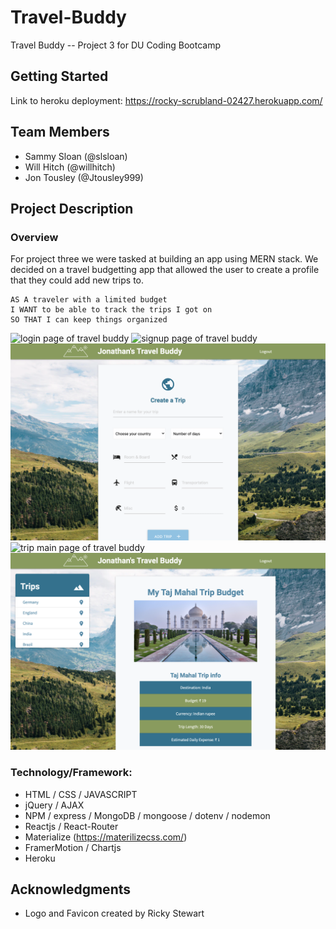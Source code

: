 # Travel-Buddy

Travel Buddy -- Project 3 for DU Coding Bootcamp

## Getting Started

Link to heroku deployment: https://rocky-scrubland-02427.herokuapp.com/

## Team Members

- Sammy Sloan (@slsloan)
- Will Hitch (@willhitch)
- Jon Tousley (@Jtousley999)

## Project Description

### Overview

For project three we were tasked at building an app using MERN stack. We decided on a travel budgetting app that allowed the user to create a profile that they could add new trips to.

```
AS A traveler with a limited budget
I WANT to be able to track the trips I got on
SO THAT I can keep things organized
```

![login page of travel buddy](./img/login-page.png)
![signup page of travel buddy](./img/signup-page.png)
![create a trip](./img/create-a-trip.png)
![trip main page of travel buddy](./img/trips-page.png)
![selected trip with details](./img/selected-trip.png)

### Technology/Framework:

- HTML / CSS / JAVASCRIPT
- jQuery / AJAX
- NPM / express / MongoDB / mongoose / dotenv / nodemon
- Reactjs / React-Router
- Materialize (https://materilizecss.com/)
- FramerMotion / Chartjs 
- Heroku

## Acknowledgments

- Logo and Favicon created by Ricky Stewart
